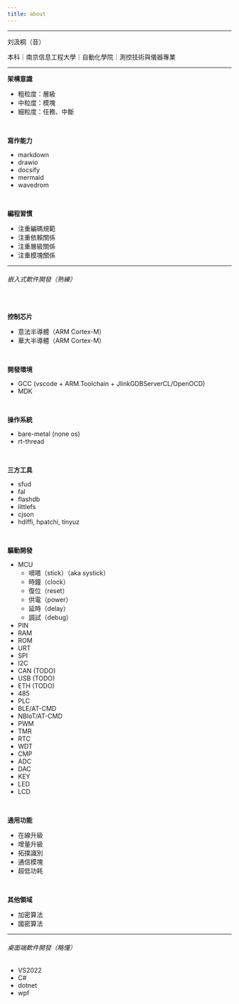 ```yaml
---
title: about
---
```


---

刘汲桐（音）

本科｜南京信息工程大學｜自動化學院｜測控技術與儀器專業

---

**架構意識**

- 粗粒度：層級
- 中粒度：模塊
- 細粒度：任務、中斷

<br>

**寫作能力**

- markdown
- drawio
- docsify
- mermaid
- wavedrom

<br>

**編程習慣**

- 注重編碼規範
- 注重依賴關係
- 注重層級關係
- 注重模塊關係

---

###### 嵌入式軟件開發（熟練）

<br>

**控制芯片**

- 意法半導體（ARM Cortex-M）
- 華大半導體（ARM Cortex-M）

<br>

**開發環境**

- GCC (vscode + ARM.Toolchain + JlinkGDBServerCL/OpenOCD)
- MDK

<br>

**操作系統**

- bare-metal (none os)
- rt-thread

<br>

**三方工具**

- sfud
- fal
- flashdb
- littlefs
- cjson
- hdiffi, hpatchi, tinyuz

<br>

**驅動開發**

- MCU
  - 嘀嗒（stick）（aka systick）
  - 時鐘（clock）
  - 復位（reset）
  - 供電（power）
  - 延時（delay）
  - 調試（debug）
- PIN
- RAM
- ROM
- URT
- SPI
- I2C
- CAN (TODO)
- USB (TODO)
- ETH (TODO)
- 485
- PLC
- BLE/AT-CMD
- NBIoT/AT-CMD
- PWM
- TMR
- RTC
- WDT
- CMP
- ADC
- DAC
- KEY
- LED
- LCD

<br>

**通用功能**

- 在線升級
- 增量升級
- 拓撲識別
- 通信模塊
- 超低功耗

<br>

**其他領域**

- 加密算法
- 國密算法

---

###### 桌面端軟件開發（略懂）

- VS2022
- C#
- dotnet
- wpf
